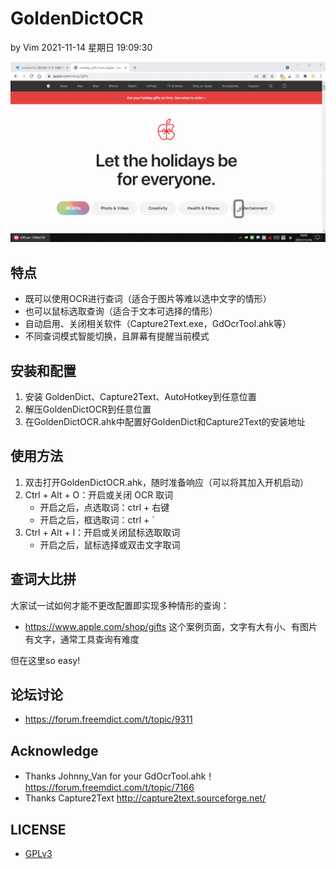 # GoldenDictOCR
by Vim 2021-11-14 星期日 19:09:30

![demo](demo.gif)

## 特点

* 既可以使用OCR进行查词（适合于图片等难以选中文字的情形）
* 也可以鼠标选取查询（适合于文本可选择的情形）
* 自动启用、关闭相关软件（Capture2Text.exe，GdOcrTool.ahk等）
* 不同查词模式智能切换，且屏幕有提醒当前模式

## 安装和配置

1. 安装 GoldenDict、Capture2Text、AutoHotkey到任意位置
2. 解压GoldenDictOCR到任意位置
3. 在GoldenDictOCR.ahk中配置好GoldenDict和Capture2Text的安装地址

## 使用方法

1. 双击打开GoldenDictOCR.ahk，随时准备响应（可以将其加入开机启动）
2. Ctrl + Alt + O：开启或关闭 OCR 取词
    * 开启之后，点选取词：ctrl + 右键
    * 开启之后，框选取词：ctrl + `
3. Ctrl + Alt + I：开启或关闭鼠标选取取词
    * 开启之后，鼠标选择或双击文字取词

## 查词大比拼

大家试一试如何才能不更改配置即实现多种情形的查询：
* https://www.apple.com/shop/gifts
这个案例页面，文字有大有小、有图片有文字，通常工具查询有难度

但在这里so easy!

## 论坛讨论

* https://forum.freemdict.com/t/topic/9311

## Acknowledge

* Thanks Johnny_Van for your GdOcrTool.ahk！ https://forum.freemdict.com/t/topic/7166
* Thanks Capture2Text  http://capture2text.sourceforge.net/

## LICENSE

* [GPLv3](https://www.gnu.org/licenses/gpl-3.0.en.html)
